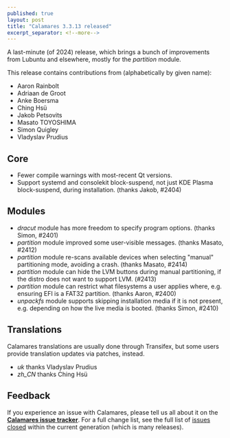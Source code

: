 ```yaml
---
published: true
layout: post
title: "Calamares 3.3.13 released"
excerpt_separator: <!--more-->
---
```


A last-minute (of 2024) release, which brings a bunch of improvements from Lubuntu and elsewhere,
mostly for the *partition* module.

<!--more-->

This release contains contributions from (alphabetically by given name):
 - Aaron Rainbolt
 - Adriaan de Groot
 - Anke Boersma
 - Ching Hsü
 - Jakob Petsovits
 - Masato TOYOSHIMA
 - Simon Quigley
 - Vladyslav Prudius

## Core ##
 - Fewer compile warnings with most-recent Qt versions.
 - Support systemd and consolekit block-suspend, not just KDE Plasma
   block-suspend, during installation. (thanks Jakob, #2404)
 
## Modules ##
 - *dracut* module has more freedom to specify program options. (thanks Simon, #2401)
 - *partition* module improved some user-visible messages. (thanks Masato, #2412)
 - *partition* module re-scans available devices when selecting
   "manual" partitioning mode, avoiding a crash. (thanks Masato, #2414)
 - *partition* module can hide the LVM buttons during manual partitioning,
   if the distro does not want to support LVM. (#2413)
 - *partition* module can restrict what filesystems a user applies where,
   e.g. ensuring EFI is a FAT32 partition. (thanks Aaron, #2400)
 - *unpackfs* module supports skipping installation media if it
   is not present, e.g. depending on how the live media is booted.
   (thanks Simon, #2410)

## Translations ##

Calamares translations are usually done through Transifex, but
some users provide translation updates via patches, instead.
 - *uk* thanks Vladyslav Prudius
 - *zh_CN* thanks Ching Hsü

## Feedback ##

If you experience an issue with Calamares, please tell us all about it
on the [**Calamares issue tracker**][1]. For a full change list, see
the full list of [issues closed][2] within the current generation (which is many releases).

[1]: https://github.com/calamares/calamares/issues
[2]: https://github.com/calamares/calamares/milestone/83
